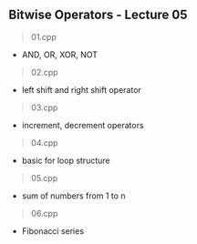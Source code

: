 ## Bitwise Operators - Lecture 05

> 01.cpp

- AND, OR, XOR, NOT

> 02.cpp

- left shift and right shift operator

> 03.cpp

- increment, decrement operators

> 04.cpp

- basic for loop structure

> 05.cpp

- sum of numbers from 1 to n

> 06.cpp

- Fibonacci series
